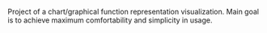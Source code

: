 Project of a chart/graphical function representation visualization. Main goal is to achieve maximum comfortability and simplicity
in usage.
